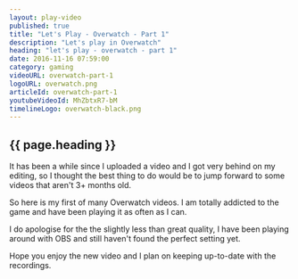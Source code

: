 ```yaml
---
layout: play-video
published: true
title: "Let's Play - Overwatch - Part 1"
description: "Let's play in Overwatch"
heading: "let's play - overwatch - part 1"
date: 2016-11-16 07:59:00
category: gaming
videoURL: overwatch-part-1
logoURL: overwatch.png
articleId: overwatch-part-1
youtubeVideoId: MhZbtxR7-bM
timelineLogo: overwatch-black.png
---
```


## {{ page.heading }}

<p>It has been a while since I uploaded a video and I got very behind on my editing, so I thought the best thing to do would be to jump forward to some videos that aren't 3+ months old.</p>

<p>So here is my first of many Overwatch videos. I am totally addicted to the game and have been playing it as often as I can.</p>

<p>I do apologise for the the slightly less than great quality, I have been playing around with OBS and still haven't found the perfect setting yet.</p>

<p>Hope you enjoy the new video and I plan on keeping up-to-date with the recordings.</p>